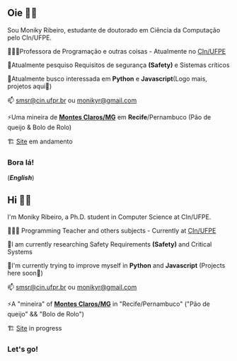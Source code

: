 ## Oie ✌🏼


Sou Moniky Ribeiro, estudante de doutorado em Ciência da Computação pelo CIn/UFPE. 

👩🏻‍🏫Professora de Programação e outras coisas - Atualmente no [CIn/UFPE](https://portal.cin.ufpe.br/)

🔭Atualmente pesquiso Requisitos de segurança **(Safety)** e Sistemas críticos

🌱Atualmente busco interessada em **Python** e **Javascript**(Logo mais, projetos aqui💜)

📫 smsr@cin.ufpr.br ou monikyr@gmail.com

⚡Uma mineira de [**Montes Claros/MG**](https://pt.wikipedia.org/wiki/Montes_Claros) em **Recife**/Pernambuco (Pão de queijo & Bolo de Rolo)

🏗️ [Site](https://www.cin.ufpe.br/~smsr/) em andamento

### Bora lá!




(***English***)

## Hi ✌🏼


I'm Moniky Ribeiro, a Ph.D. student in Computer Science at CIn/UFPE.


👩🏻‍🏫 Programming Teacher and others subjects - Currently at [CIn/UFPE](https://portal.cin.ufpe.br/)

🔭I am currently researching Safety Requirements **(Safety)** and Critical Systems

🌱I'm currently trying to improve myself in **Python** and **Javascript** (Projects here soon💜)

📫 smsr@cin.ufpr.br ou monikyr@gmail.com

⚡A "mineira" of [**Montes Claros/MG**](https://pt.wikipedia.org/wiki/Montes_Claros) in "Recife/Pernambuco"  ("Pão de queijo" && "Bolo de Rolo")

🏗️ [Site](https://www.cin.ufpe.br/~smsr/) in progress

### Let's go!

 <!-- #### You find me at
&nbsp;<a href="[https://br.linkedin.com/in/lucas-leal-santos](https://www.instagram.com/monikyribeiro)">
  <img src="![Instagram](https://img.shields.io/badge/Instagram-%23E4405F.svg?style=for-the-badge&logo=Instagram&logoColor=white)">
</a>&nbsp;
&nbsp;<a href="https://www.linkedin.com/in/monikyribeiro">
  <img src="![LinkedIn](https://img.shields.io/badge/linkedin-%230077B5.svg?style=for-the-badge&logo=linkedin&logoColor=white)">
</a>&nbsp;--> 







